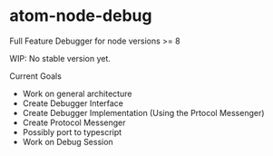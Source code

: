 # atom-node-debug
Full Feature Debugger for node versions >= 8

WIP: No stable version yet.

Current Goals
* Work on general architecture
* Create Debugger Interface
* Create Debugger Implementation (Using the Prtocol Messenger)
* Create Protocol Messenger
* Possibly port to typescript
* Work on Debug Session
